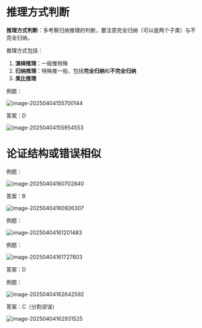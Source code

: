 # 推理方式判断

**推理方式判断**：多考察归纳推理的判断，要注意完全归纳（可以是两个子类）与不完全归纳。

推理方式包括：

1. **演绎推理**：一般推特殊
2. **归纳推理**：特殊推一般，包括**完全归纳**和**不完全归纳**
3. **类比推理**

例题：

![image-20250404155700144](https://imagere.oss-cn-beijing.aliyuncs.com/mxyimage-20250404155700144.png)

答案：D

![image-20250404155954553](https://imagere.oss-cn-beijing.aliyuncs.com/mxyimage-20250404155954553.png)

# 论证结构或错误相似

例题：

![image-20250404160702840](https://imagere.oss-cn-beijing.aliyuncs.com/mxyimage-20250404160702840.png)

答案：B

![image-20250404160926307](https://imagere.oss-cn-beijing.aliyuncs.com/mxyimage-20250404160926307.png)

例题：

![image-20250404161201483](https://imagere.oss-cn-beijing.aliyuncs.com/mxyimage-20250404161201483.png)

例题：

![image-20250404161727603](https://imagere.oss-cn-beijing.aliyuncs.com/mxyimage-20250404161727603.png)

答案：D

例题：

![image-20250404162642592](https://imagere.oss-cn-beijing.aliyuncs.com/mxyimage-20250404162642592.png)

答案：C（分割谬误）

![image-20250404162931525](https://imagere.oss-cn-beijing.aliyuncs.com/mxyimage-20250404162931525.png)